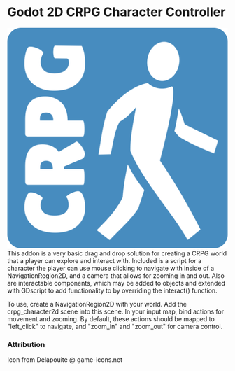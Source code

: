 # Godot 2D CRPG Character Controller
![Addon icon](/icon.svg)
This addon is a very basic drag and drop solution for creating a CRPG world that a player can explore and interact with. Included is a script for a character the player can use mouse clicking to navigate with inside of a NavigationRegion2D, and a camera that allows for zooming in and out. Also are interactable components, which may be added to objects and extended with GDscript to add functionality to by overriding the interact() function.

To use, create a NavigationRegion2D with your world. Add the crpg_character2d scene into this scene. In your input map, bind actions for movement and zooming. By default, these actions should be mapped to "left_click" to navigate, and "zoom_in" and "zoom_out" for camera control.

### Attribution

Icon from Delapouite @ game-icons.net
